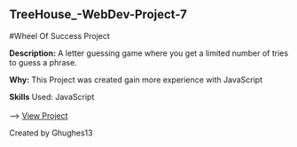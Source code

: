 ## TreeHouse_-WebDev-Project-7
#Wheel Of Success Project

**Description:** A letter guessing game where you get a limited number of tries to guess a phrase.

**Why:** This Project was created gain more experience with JavaScript

**Skills** Used: JavaScript <br />
<br />
--> <a href="https://xf40r.csb.app/">View Project</a>

Created by Ghughes13
